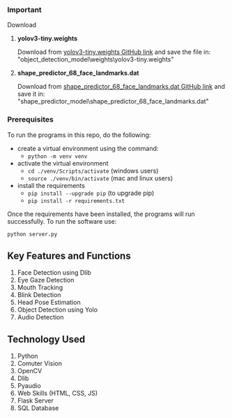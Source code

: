 ### Important

Download

1. **yolov3-tiny.weights**

   Download from [yolov3-tiny.weights GitHub link](https://github.com/smarthomefans/darknet-test/blob/master/yolov3-tiny.weights) and save the file in:  "object_detection_model\weights\yolov3-tiny.weights"

2. **shape_predictor_68_face_landmarks.dat**

   Download from [shape_predictor_68_face_landmarks.dat GitHub link](https://github.com/italojs/facial-landmarks-recognition/blob/master/shape_predictor_68_face_landmarks.dat) and save it in: "shape_predictor_model\shape_predictor_68_face_landmarks.dat"

### Prerequisites
To run the programs in this repo, do the following:
- create a virtual environment using the command:
  - `python -m venv venv`
- activate the virtual environment
  - `cd ./venv/Scripts/activate` (windows users)
  - `source ./venv/bin/activate` (mac and linux users)
- install the requirements
  - `pip install --upgrade pip` (to upgrade pip)
  - `pip install -r requirements.txt`

Once the requirements have been installed, the programs will run successfully.
To run the software use: 
```python 
python server.py
```

## Key Features and Functions 
1. Face Detection using Dlib
2. Eye Gaze Detection
3. Mouth Tracking
4. Blink Detection
5. Head Pose Estimation
6. Object Detection using Yolo
7. Audio Detection

## Technology Used 
1. Python
2. Comuter Vision 
3. OpenCV
4. Dlib
5. Pyaudio
6. Web Skills (HTML, CSS, JS)
7. Flask Server
8. SQL Database

